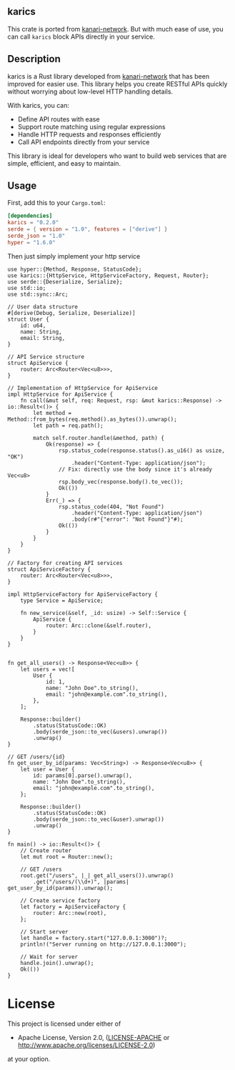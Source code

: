## karics

This crate is ported from [kanari-network](https://github.com/kanari-network/karics).
But with much ease of use, you can call `karics` block APIs directly in your service.


## Description

karics is a Rust library developed from [kanari-network](https://github.com/kanari-network/karics) that has been improved for easier use. This library helps you create RESTful APIs quickly without worrying about low-level HTTP handling details.

With karics, you can:
- Define API routes with ease
- Support route matching using regular expressions
- Handle HTTP requests and responses efficiently
- Call API endpoints directly from your service

This library is ideal for developers who want to build web services that are simple, efficient, and easy to maintain.


## Usage

First, add this to your `Cargo.toml`:

```toml
[dependencies]
karics = "0.2.0"
serde = { version = "1.0", features = ["derive"] }
serde_json = "1.0"
hyper = "1.6.0"
```

Then just simply implement your http service

```rust,no_run
use hyper::{Method, Response, StatusCode};
use karics::{HttpService, HttpServiceFactory, Request, Router};
use serde::{Deserialize, Serialize};
use std::io;
use std::sync::Arc;

// User data structure
#[derive(Debug, Serialize, Deserialize)]
struct User {
    id: u64,
    name: String,
    email: String,
}

// API Service structure
struct ApiService {
    router: Arc<Router<Vec<u8>>>,
}

// Implementation of HttpService for ApiService
impl HttpService for ApiService {
    fn call(&mut self, req: Request, rsp: &mut karics::Response) -> io::Result<()> {
        let method = Method::from_bytes(req.method().as_bytes()).unwrap();
        let path = req.path();
        
        match self.router.handle(&method, path) {
            Ok(response) => {
                rsp.status_code(response.status().as_u16() as usize, "OK")
                    .header("Content-Type: application/json");
                // Fix: directly use the body since it's already Vec<u8>
                rsp.body_vec(response.body().to_vec());
                Ok(())
            }
            Err(_) => {
                rsp.status_code(404, "Not Found")
                    .header("Content-Type: application/json")
                    .body(r#"{"error": "Not Found"}"#);
                Ok(())
            }
        }
    }
}

// Factory for creating API services
struct ApiServiceFactory {
    router: Arc<Router<Vec<u8>>>,
}

impl HttpServiceFactory for ApiServiceFactory {
    type Service = ApiService;

    fn new_service(&self, _id: usize) -> Self::Service {
        ApiService {
            router: Arc::clone(&self.router),
        }
    }
}


fn get_all_users() -> Response<Vec<u8>> {
    let users = vec![
        User {
            id: 1,
            name: "John Doe".to_string(),
            email: "john@example.com".to_string(),
        },
    ];
    
    Response::builder()
        .status(StatusCode::OK)
        .body(serde_json::to_vec(&users).unwrap())
        .unwrap()
}

// GET /users/{id}
fn get_user_by_id(params: Vec<String>) -> Response<Vec<u8>> {
    let user = User {
        id: params[0].parse().unwrap(),
        name: "John Doe".to_string(),
        email: "john@example.com".to_string(),
    };

    Response::builder()
        .status(StatusCode::OK)
        .body(serde_json::to_vec(&user).unwrap())
        .unwrap()
}

fn main() -> io::Result<()> {
    // Create router
    let mut root = Router::new();

    // GET /users
    root.get("/users", |_| get_all_users()).unwrap()
        .get("/users/(\\d+)", |params| get_user_by_id(params)).unwrap();

    // Create service factory
    let factory = ApiServiceFactory {
        router: Arc::new(root),
    };

    // Start server
    let handle = factory.start("127.0.0.1:3000")?;
    println!("Server running on http://127.0.0.1:3000");
    
    // Wait for server
    handle.join().unwrap();
    Ok(())
}
```


# License

This project is licensed under either of

 * Apache License, Version 2.0, ([LICENSE-APACHE](LICENSE-APACHE) or
   http://www.apache.org/licenses/LICENSE-2.0)


at your option.